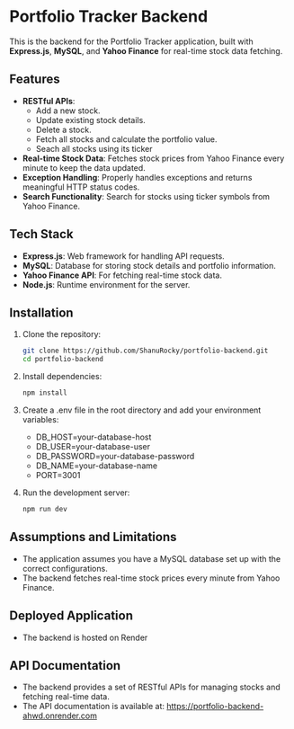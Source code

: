 # Portfolio Tracker Backend

This is the backend for the Portfolio Tracker application, built with **Express.js**, **MySQL**, and **Yahoo Finance** for real-time stock data fetching.

## Features
- **RESTful APIs**:
  - Add a new stock.
  - Update existing stock details.
  - Delete a stock.
  - Fetch all stocks and calculate the portfolio value.
  - Seach all stocks using its ticker
- **Real-time Stock Data**: Fetches stock prices from Yahoo Finance every minute to keep the data updated.
- **Exception Handling**: Properly handles exceptions and returns meaningful HTTP status codes.
- **Search Functionality**: Search for stocks using ticker symbols from Yahoo Finance.

## Tech Stack
- **Express.js**: Web framework for handling API requests.
- **MySQL**: Database for storing stock details and portfolio information.
- **Yahoo Finance API**: For fetching real-time stock data.
- **Node.js**: Runtime environment for the server.

## Installation
1. Clone the repository:
   ```bash
   git clone https://github.com/ShanuRocky/portfolio-backend.git
   cd portfolio-backend

2. Install dependencies:
   ```bash
   npm install

3. Create a .env file in the root directory and add your environment variables:
   - DB_HOST=your-database-host
   - DB_USER=your-database-user
   - DB_PASSWORD=your-database-password
   - DB_NAME=your-database-name
   - PORT=3001

4. Run the development server:
   ```bash
   npm run dev

## Assumptions and Limitations
- The application assumes you have a MySQL database set up with the correct configurations.
- The backend fetches real-time stock prices every minute from Yahoo Finance.

## Deployed Application
- The backend is hosted on Render

## API Documentation
- The backend provides a set of RESTful APIs for managing stocks and fetching real-time data. 
- The API documentation is available at: https://portfolio-backend-ahwd.onrender.com
